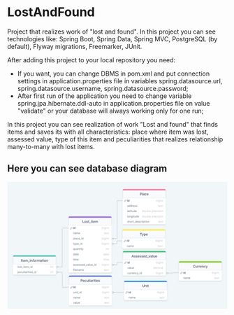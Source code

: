# LostAndFound
Project that realizes work of "lost and found". In this project you can see technologies like: 
Spring Boot, Spring Data, Spring MVC, PostgreSQL (by default), Flyway migrations, Freemarker, JUnit.

After adding this project to your local repository you need:
- If you want, you can change DBMS in pom.xml and put connection settings in application.properties file in variables spring.datasource.url, spring.datasource.username, spring.datasource.password;
- After first run of the application you need to change variable spring.jpa.hibernate.ddl-auto in application.properties file on value "validate" or your database will always working only for one run;

In this project you can see realization of work "Lost and found" that finds items and saves its with all characteristics: place where item was lost, assessed value, type of this item and peculiarities that realizes relationship many-to-many with lost items.

## Here you can see database diagram
![](diagram.png)
